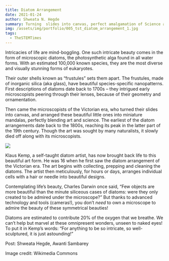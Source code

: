 ```yaml
---
title: Diatom Arrangement 
date: 2021-01-24
author: Shweata N. Hegde
summary: Turning  slides into canvas, perfect amalgamation of Science and Art!
img: /assets/img/portfolio/005_tst_diatom_arrangement_1.jpg
tags:
  - TheSTEMTimes
---
```

Intricacies of life are mind-boggling. One such intricate beauty comes in the form of microscopic diatoms, the photosynthetic alga found in all water forms. With an estimated 100,000 known species, they are the most diverse and visually stunning forms of eukaryotes.

Their outer shells known as “frustules” sets them apart. The frustules, made of inorganic silica (aka glass), have beautiful species-specific nanopatterns. First descriptions of diatoms date back to 1700s – they intrigued early microscopists peering through their lenses, because of their geometry and ornamentation.

Then came the microscopists of the Victorian era, who turned their slides into canvas, and arranged these beautiful little ones into miniature mandalas, perfectly blending art and science. The earliest of the diatom arrangements date back to the 1800s, reaching its peak in the latter part of the 19th century. Though the art was sought by many naturalists, it slowly died off along with its microscopists.

<img src = '/assets/img/portfolio/005_tst_diatom_arrangement_2.jpg'>

Klaus Kemp, a self-taught diatom artist, has now brought back life to this beautiful art form. He was 16 when he first saw the diatom arrangement of the Victorian era. The art begins with collecting, prepping and cleaning the diatoms. The artist then meticulously, for hours or days, arranges individual cells with a hair or needle into beautiful designs.

Contemplating life’s beauty, Charles Darwin once said, “Few objects are more beautiful than the minute siliceous cases of diatoms: were they only created to be admired under the microscope?” But thanks to advanced technology and tools (cameras!), you don’t *need* to own a microscope to admire the beauty of these symmetrical beauties! 

Diatoms are estimated to contribute 20% of the oxygen that we breathe. We can’t help but marvel at these omnipresent wonders, unseen to naked eyes! To put it in Kemp’s words: “For anything to be so intricate, so well-sculptured, it is just astounding!”

Post: Shweata Hegde, Awanti Sambarey

Image credit: Wikimedia Commons